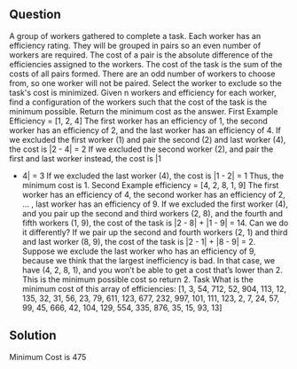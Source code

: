 ## Question
A group of workers gathered to complete a task. Each worker has an efficiency rating. They
will be grouped in pairs so an even number of workers are required. The cost of a pair is the
absolute difference of the efficiencies assigned to the workers. The cost of the task is the
sum of the costs of all pairs formed. There are an odd number of workers to choose from, so
one worker will not be paired. Select the worker to exclude so the task's cost is minimized.
Given n workers and efficiency for each worker, find a configuration of the workers such that
the cost of the task is the minimum possible. Return the minimum cost as the answer.
First Example
Efficiency = [1, 2, 4]
The first worker has an efficiency of 1, the second worker has an efficiency of 2, and the last
worker has an efficiency of 4.
If we excluded the first worker (1) and pair the second (2) and last worker (4), the cost is |2 -
4| = 2
If we excluded the second worker (2), and pair the first and last worker instead, the cost is |1
- 4| = 3
If we excluded the last worker (4), the cost is |1 - 2| = 1
Thus, the minimum cost is 1.
Second Example
efficiency = [4, 2, 8, 1, 9]
The first worker has an efficiency of 4, the second worker has an efficiency of 2, … , last
worker has an efficiency of 9.
If we excluded the first worker (4), and you pair up the second and third workers (2, 8), and
the fourth and fifth workers (1, 9), the cost of the task is |2 - 8| + |1 - 9| = 14.
Can we do it differently? If we pair up the second and fourth workers (2, 1) and third and last
worker (8, 9), the cost of the task is |2 - 1| + |8 - 9| = 2.
Suppose we exclude the last worker who has an efficiency of 9, because we think that the
largest inefficiency is bad. In that case, we have (4, 2, 8, 1), and you won’t be able to get a
cost that’s lower than 2.
This is the minimum possible cost so return 2.
Task
What is the minimum cost of this array of efficiencies:
[1, 3, 54, 712, 52, 904, 113, 12, 135, 32, 31, 56, 23, 79, 611, 123, 677, 232, 997, 101, 111,
123, 2, 7, 24, 57, 99, 45, 666, 42, 104, 129, 554, 335, 876, 35, 15, 93, 13]

## Solution
Minimum Cost is 475
